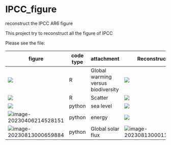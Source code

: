 # IPCC_figure
 reconstruct the IPCC AR6 figure

This project try to reconstruct all the figure of IPCC

Please see the file:

| figure                                                       | code type | attachment                         | Reconstruct                                                  |
| ------------------------------------------------------------ | --------- | ---------------------------------- | ------------------------------------------------------------ |
| ![](https://imagecollection.oss-cn-beijing.aliyuncs.com/legion/3.jpg) | R         | Global warming versus biodiversity | ![](https://imagecollection.oss-cn-beijing.aliyuncs.com/legion/figure.png) |
| ![](https://imagecollection.oss-cn-beijing.aliyuncs.com/legion/IPCC.jpg) | R         | Scatter                            | ![](https://imagecollection.oss-cn-beijing.aliyuncs.com/legion/plot.png) |
| ![](https://imagecollection.oss-cn-beijing.aliyuncs.com/legion/FAQ9.2.png) | python    | sea level                          | ![](https://imagecollection.oss-cn-beijing.aliyuncs.com/legion/plot_sea_level.png) |
| ![image-20230406214528151](https://imagecollection.oss-cn-beijing.aliyuncs.com/legion/image-20230406214528151.png) | python    | energy                             | ![](https://imagecollection.oss-cn-beijing.aliyuncs.com/legion/20230412213220.png) |
| ![image-20230813000659884](https://imagecollection.oss-cn-beijing.aliyuncs.com/office/image-20230813000659884.png) | python    | Global solar flux                  | ![image-20230813000110842](https://imagecollection.oss-cn-beijing.aliyuncs.com/office/image-20230813000110842.png) |

 
